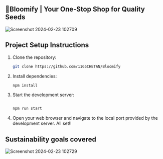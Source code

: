 ## 🌸Bloomify | Your One-Stop Shop for Quality Seeds

![Screenshot 2024-02-23 102709](https://github.com/1165CHETAN/Bloomify/assets/111604779/e5bf71e4-9d61-40dc-9472-27927c1a0d5a)

## Project Setup Instructions

1. Clone the repository:
   
   ```bash
   git clone https://github.com/1165CHETAN/Bloomify
2. Install dependencies:
   ```bash
   npm install
4. Start the development server:

   ```bash

   npm run start
5. Open your web browser and navigate to the local port provided by the development server. All set!!

## Sustainability goals covered


![Screenshot 2024-02-23 102729](https://github.com/1165CHETAN/Bloomify/assets/111604779/330a5901-e73c-40e7-bea8-3d21c0b77cc4)
